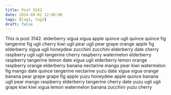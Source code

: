 ```yaml
---
title: Post 3142
date: 2024-09-01 12:00:00
tags: [tag1, tag2]
draft: false
---
```

This is post 3142.
elderberry
xigua
xigua
apple
quince
ugli
quince
quince
fig
tangerine
fig
ugli
cherry
kiwi
ugli
pear
ugli
pear
grape
orange
apple
fig
elderberry
xigua
ugli
honeydew
zucchini
zucchini
elderberry
date
cherry
raspberry
ugli
ugli
tangerine
cherry
raspberry
watermelon
elderberry
raspberry
tangerine
lemon
date
xigua
ugli
elderberry
lemon
orange
raspberry
orange
elderberry
banana
nectarine
mango
pear
kiwi
watermelon
fig
mango
date
quince
tangerine
nectarine
yuzu
date
xigua
xigua
orange
banana
pear
grape
grape
fig
apple
yuzu
honeydew
apple
quince
banana
ugli
pear
mango
raspberry
elderberry
tangerine
cherry
date
yuzu
ugli
ugli
grape
kiwi
kiwi
xigua
lemon
watermelon
banana
zucchini
yuzu
cherry
